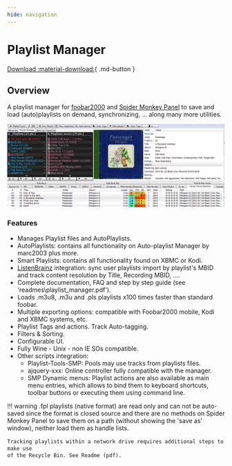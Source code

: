 ```yaml
---
hide: navigation
---
```


# Playlist Manager

[Download :material-download:](https://github.com/regorxxx/Playlist-Manager-SMP){ .md-button }

## Overview

A playlist manager for [foobar2000](https://www.foobar2000.org/) and 
[Spider Monkey Panel](https://theqwertiest.github.io/foo_spider_monkey_panel/)
to save and load (auto)playlists on demand, synchronizing, ... along many more utilities.

![Playlist Manager UI](../images/pm.gif)

### Features
- Manages Playlist files and AutoPlaylists.
- AutoPlaylists: contains all functionality on Auto-playlist Manager by marc2003 plus more.
- Smart Playlists: contains all functionality found on XBMC or Kodi.
- [ListenBrainz](https://listenbrainz.org/) integration: sync user playlists import by playlist's MBID and track content resolution by Title, Recording MBID, ....
- Complete documentation, FAQ and step by step guide (see 'readmes\playlist_manager.pdf').
- Loads .m3u8, .m3u and .pls playlists x100 times faster than standard foobar.
- Multiple exporting options: compatible with Foobar2000 mobile, Kodi and XBMC systems, etc.
- Playlist Tags and actions. Track Auto-tagging.
- Filters & Sorting.
- Configurable UI.
- Fully Wine - Unix - non IE SOs compatible.
- Other scripts integration:
	- Playlist-Tools-SMP: Pools may use tracks from playlists files.
    - ajquery-xxx: Online controller fully compatible with the manager.
    - SMP Dynamic menus: Playlist actions are also available as main menu
	entries, which allows to bind them to keyboard shortcuts, toolbar buttons
	or executing them using command line.

!!! warning
	.fpl playlists (native format) are read only and can not be auto-saved since
	the format is closed source and there are no methods on Spider Monkey Panel
	to save them on a path (without showing the 'save as' window), neither load
	them as handle lists.

	Tracking playlists within a network drive requires additional steps to make use
	of the Recycle Bin. See Readme (pdf).